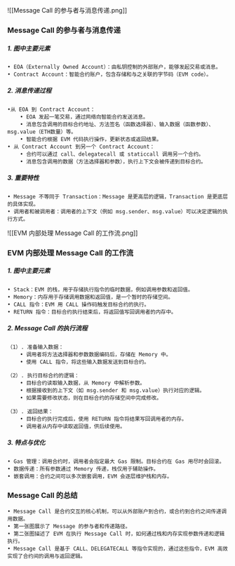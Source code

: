 
![[Message Call 的参与者与消息传递.png]]

### **Message Call 的参与者与消息传递**
##### 1. **图中主要元素**
	• EOA（Externally Owned Account）：由私钥控制的外部账户，能够发起交易或消息。
	• Contract Account：智能合约账户，包含存储和与之关联的字节码（EVM code）。

##### 2. **消息传递过程**
	•从 EOA 到 Contract Account：
		• EOA 发起一笔交易，通过网络向智能合约发送消息。
		• 消息包含调用的目标合约地址、方法签名（函数选择器）、输入数据（函数参数）、msg.value（ETH数量）等。
		• 智能合约根据 EVM 代码执行操作，更新状态或返回结果。
	• 从 Contract Account 到另一个 Contract Account：
		• 合约可以通过 call、delegatecall 或 staticcall 调用另一个合约。
		• 消息包含调用的数据（方法选择器和参数），执行上下文会被传递到目标合约。

##### 3. **重要特性**
	• Message 不等同于 Transaction：Message 是更高层的逻辑，Transaction 是更底层的具体实现。
	• 调用者和被调用者：调用者的上下文（例如 msg.sender、msg.value）可以决定逻辑的执行方式。

![[EVM 内部处理 Message Call 的工作流.png]]

### **EVM 内部处理 Message Call 的工作流**
##### 1. **图中主要元素**
	• Stack：EVM 的栈，用于存储执行指令的临时数据，例如调用参数和返回值。
	• Memory：内存用于存储调用数据和返回值，是一个暂时的存储空间。
	• CALL 指令：EVM 用 CALL 操作码触发目标合约的执行。
	• RETURN 指令：目标合约执行结束后，将返回值写回调用者的内存中。

##### 2. **Message Call 的执行流程**
	（1）. 准备输入数据：
		• 调用者将方法选择器和参数数据编码后，存储在 Memory 中。
		• 使用 CALL 指令，将这些输入数据发送到目标合约。

	（2）. 执行目标合约的逻辑：
		• 目标合约读取输入数据，从 Memory 中解析参数。
		• 根据接收到的上下文（如 msg.sender 和 msg.value）执行对应的逻辑。
		• 如果需要修改状态，则在目标合约的存储空间中完成修改。
	
	（3）. 返回结果：
		• 目标合约执行完成后，使用 RETURN 指令将结果写回调用者的内存。
		• 调用者从内存中读取返回值，供后续使用。

##### 3. **特点与优化**
	• Gas 管理：调用合约时，调用者会指定最大 Gas 限制。目标合约在 Gas 用尽时会回滚。
	• 数据传递：所有参数通过 Memory 传递，栈仅用于辅助操作。
	• 嵌套调用：合约之间可以多次嵌套调用，EVM 会逐层维护栈和内存。

### **Message Call 的总结**
	• Message Call 是合约交互的核心机制，可以从外部账户到合约，或合约到合约之间传递调用数据。
	• 第一张图展示了 Message 的参与者和传递路径。
	• 第二张图描述了 EVM 在执行 Message Call 时，如何通过栈和内存实现参数传递和逻辑执行。
	• Message Call 是基于 CALL、DELEGATECALL 等指令实现的，通过这些指令，EVM 高效实现了合约间的调用与返回逻辑。